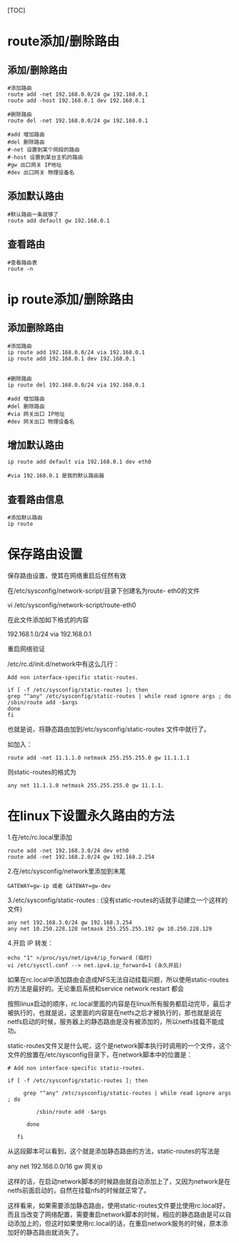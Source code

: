 [TOC]



# route添加/删除路由

## 添加/删除路由

```shell
#添加路由
route add -net 192.168.0.0/24 gw 192.168.0.1
route add -host 192.168.0.1 dev 192.168.0.1

#删除路由
route del -net 192.168.0.0/24 gw 192.168.0.1

#add 增加路由
#del 删除路由
#-net 设置到某个网段的路由
#-host 设置到某台主机的路由
#gw 出口网关 IP地址
#dev 出口网关 物理设备名
```



## 添加默认路由

```shell
#默认路由一条就够了
route add default gw 192.168.0.1
```

## 查看路由

```shell
#查看路由表
route -n
```

# ip route添加/删除路由

## 添加删除路由

```shell
#添加路由
ip route add 192.168.0.0/24 via 192.168.0.1
ip route add 192.168.0.1 dev 192.168.0.1


#删除路由
ip route del 192.168.0.0/24 via 192.168.0.1

#add 增加路由
#del 删除路由
#via 网关出口 IP地址
#dev 网关出口 物理设备名

```

## 增加默认路由

```shell
ip route add default via 192.168.0.1 dev eth0

#via 192.168.0.1 是我的默认路由器
```



## 查看路由信息

```shell
#添加默认路由
ip route
```



# 保存路由设置



保存路由设置，使其在网络重启后任然有效 

在/etc/sysconfig/network-script/目录下创建名为route- eth0的文件 

vi /etc/sysconfig/network-script/route-eth0 

在此文件添加如下格式的内容 

192.168.1.0/24 via 192.168.0.1 

重启网络验证

/etc/rc.d/init.d/network中有这么几行：

```shell
Add non interface-specific static-routes.

if [ -f /etc/sysconfig/static-routes ]; then
grep "^any" /etc/sysconfig/static-routes | while read ignore args ; do
/sbin/route add -$args
done
fi
```



也就是说，将静态路由加到/etc/sysconfig/static-routes 文件中就行了。

如加入：

```shell
route add -net 11.1.1.0 netmask 255.255.255.0 gw 11.1.1.1
```





则static-routes的格式为

```shell
any net 11.1.1.0 netmask 255.255.255.0 gw 11.1.1. 
```

# 在linux下设置永久路由的方法

1.在/etc/rc.local里添加

```shell
route add -net 192.168.3.0/24 dev eth0
route add -net 192.168.2.0/24 gw 192.168.2.254 
```

2.在/etc/sysconfig/network里添加到末尾

```shell
GATEWAY=gw-ip 或者 GATEWAY=gw-dev 
```



3./etc/sysconfig/static-routes : (没有static-routes的话就手动建立一个这样的文件)

```shell
any net 192.168.3.0/24 gw 192.168.3.254
any net 10.250.228.128 netmask 255.255.255.192 gw 10.250.228.129
```



4.开启 IP 转发：

```shell
echo "1" >/proc/sys/net/ipv4/ip_forward (临时)
vi /etc/sysctl.conf --> net.ipv4.ip_forward=1 (永久开启)

```



如果在rc.local中添加路由会造成NFS无法自动挂载问题，所以使用static-routes的方法是最好的。无论重启系统和service network restart 都会

按照linux启动的顺序，rc.local里面的内容是在linux所有服务都启动完毕，最后才被执行的，也就是说，这里面的内容是在netfs之后才被执行的，那也就是说在netfs启动的时候，服务器上的静态路由是没有被添加的，所以netfs挂载不能成功。

static-routes文件又是什么呢，这个是network脚本执行时调用的一个文件，这个文件的放置在/etc/sysconfig目录下，在network脚本中的位置是：

```shell
# Add non interface-specific static-routes.

if [ -f /etc/sysconfig/static-routes ]; then

     grep "^any" /etc/sysconfig/static-routes | while read ignore args ; do
    
         /sbin/route add -$args
    
      done

   fi

```
从这段脚本可以看到，这个就是添加静态路由的方法，static-routes的写法是

any net 192.168.0.0/16 gw 网关ip

这样的话，在启动network脚本的时候路由就自动添加上了，又因为network是在netfs前面启动的，自然在挂载nfs的时候就正常了。

这样看来，如果需要添加静态路由，使用static-routes文件要比使用rc.local好，而且当改变了网络配置，需要重启network脚本的时候，相应的静态路由是可以自动添加上的，但这时如果使用rc.local的话，在重启network服务的时候，原本添加好的静态路由就消失了。





